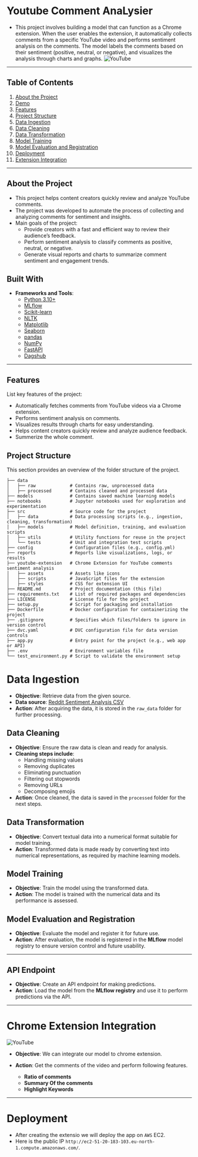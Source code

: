 ﻿# Youtube Comment AnaLysier
- This project involves building a model that can function as a Chrome extension. When the user enables the extension, it automatically collects comments from a specific YouTube video and performs sentiment analysis on the comments. The model labels the comments based on their sentiment (positive, neutral, or negative), and visualizes the analysis through charts and graphs.
![YouTube](reports/youtube_img.png)
---

## Table of Contents

1. [About the Project](#about-the-project)
2. [Demo](#demo)
3. [Features](#features)
4. [Project Structure](#project-structure)
5. [Data Ingestion](#data-ingestion)
5. [Data Cleaning](#data-cleaning)
6. [Data Transformation](#data-transformation)
7. [Model Training](#model-training)
8. [Model Evaluation and Registration](#model-evaluation-and-registration)
8. [Deployment](#deployment)
9. [Extension Integration](#chrome-extension-integration)

---

## About the Project
- This project helps content creators quickly review and analyze YouTube comments.
- The project was developed to automate the process of collecting and analyzing comments for sentiment and insights.
- Main goals of the project:
    - Provide creators with a fast and efficient way to review their audience’s feedback.
    - Perform sentiment analysis to classify comments as positive, neutral, or negative.
    - Generate visual reports and charts to summarize comment sentiment and engagement trends.

## Built With

- **Frameworks and Tools**:
    - [Python 3.10+](https://www.python.org/)
    - [MLflow](https://mlflow.org/)
    - [Scikit-learn](https://scikit-learn.org/stable/)
    - [NLTK](https://www.nltk.org/)
    - [Matplotlib](https://matplotlib.org/)
    - [Seaborn](https://seaborn.pydata.org/)
    - [pandas](https://pandas.pydata.org/)
    - [NumPy](https://numpy.org/)
    - [FastAPI](https://fastapi.tiangolo.com/)
    - [Dagshub](https://dagshub.com/)

---


## Features

List key features of the project:
- Automatically fetches comments from YouTube videos via a Chrome extension.
- Performs sentiment analysis on comments.
- Visualizes results through charts for easy understanding.
- Helps content creators quickly review and analyze audience feedback.
- Summerize the whole comment.
## Project Structure

This section provides an overview of the folder structure of the project.

```plaintext
├── data
│   ├── raw             # Contains raw, unprocessed data
│   ├── processed       # Contains cleaned and processed data
├── models              # Contains saved machine learning models
├── notebooks           # Jupyter notebooks used for exploration and experimentation
├── src                 # Source code for the project
│   ├── data            # Data processing scripts (e.g., ingestion, cleaning, transformation)
│   ├── models          # Model definition, training, and evaluation scripts
│   ├── utils           # Utility functions for reuse in the project
│   └── tests           # Unit and integration test scripts
├── config              # Configuration files (e.g., config.yml)
├── reports             # Reports like visualizations, logs, or results
├── youtube-extension   # Chrome Extension for YouTube comments sentiment analysis
│   ├── assets          # Assets like icons
│   ├── scripts         # JavaScript files for the extension
│   ├── styles          # CSS for extension UI
├── README.md           # Project documentation (this file)
├── requirements.txt    # List of required packages and dependencies
├── LICENSE             # License file for the project
├── setup.py            # Script for packaging and installation
├── Dockerfile          # Docker configuration for containerizing the project
├── .gitignore          # Specifies which files/folders to ignore in version control
├── dvc.yaml            # DVC configuration file for data version controls
├── app.py              # Entry point for the project (e.g., web app or API)
├── .env                # Environment variables file
└── test_environment.py # Script to validate the environment setup
```

# Data Ingestion
- **Objective**: Retrieve data from the given source.
- **Data source**: [Reddit Sentiment Analysis CSV](https://raw.githubusercontent.com/Himanshu-1703/reddit-sentiment-analysis/refs/heads/main/data/reddit.csv)
- **Action**: After acquiring the data, it is stored in the `raw_data` folder for further processing.

## Data Cleaning
- **Objective**: Ensure the raw data is clean and ready for analysis.
- **Cleaning steps include**:
  - Handling missing values
  - Removing duplicates
  - Eliminating punctuation
  - Filtering out stopwords
  - Removing URLs
  - Decomposing emojis
- **Action**: Once cleaned, the data is saved in the `processed` folder for the next steps.

## Data Transformation
- **Objective**: Convert textual data into a numerical format suitable for model training.
- **Action**: Transformed data is made ready by converting text into numerical representations, as required by machine learning models.

## Model Training
- **Objective**: Train the model using the transformed data.
- **Action**: The model is trained with the numerical data and its performance is assessed.

## Model Evaluation and Registration
- **Objective**: Evaluate the model and register it for future use.
- **Action**: After evaluation, the model is registered in the **MLflow** model registry to ensure version control and future usability.
---

## API Endpoint
- **Objective**: Create an API endpoint for making predictions.
- **Action**: Load the model from the **MLflow registry** and use it to perform predictions via the API.

---
# Chrome Extension Integration
![YouTube](reports/extension.PNG)
- **Objective**: We can integrate our model to chrome extension.
- **Action**: Get the comments of the video and perform following features.

    - **Ratio of comments**
    - **Summary Of the comments**
    - **Highlight Keywords**

---

# Deployment
- After creating the extensio we will deploy the app on `AWS` EC2.
- Here is the public IP `http://ec2-51-20-183-103.eu-north-1.compute.amazonaws.com/`.
